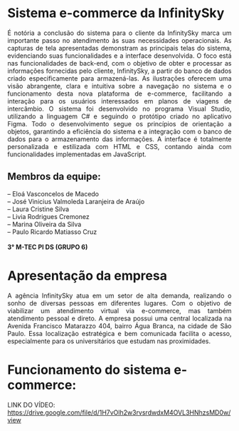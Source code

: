 # Sistema e-commerce da InfinitySky
<p align="justify"> É notória a conclusão do sistema para o cliente da InfinitySky marca um importante passo no atendimento às suas necessidades operacionais. As capturas de tela apresentadas demonstram as principais telas do sistema, evidenciando suas funcionalidades e a interface desenvolvida. O foco está nas funcionalidades de back-end, com o objetivo de obter e processar as informações fornecidas pelo cliente, InfinitySky, a partir do banco de dados criado especificamente para armazená-las.
As ilustrações oferecem uma visão abrangente, clara e intuitiva sobre a navegação no sistema e o funcionamento desta nova plataforma de e-commerce, facilitando a interação para os usuários interessados em planos de viagens de intercâmbio.
O sistema foi desenvolvido no programa Visual Studio, utilizando a linguagem C# e seguindo o protótipo criado no aplicativo Figma. Todo o desenvolvimento segue os princípios de orientação a objetos, garantindo a eficiência do sistema e a integração com o banco de dados para o armazenamento das informações. A interface é totalmente personalizada e estilizada com HTML e CSS, contando ainda com funcionalidades implementadas em JavaScript.
</p>

## Membros da equipe: 
– Eloá Vasconcelos de Macedo
<br>
– José Vinicius Valmoleda Laranjeira de Araújo
<br>
– Laura Cristine Silva
<br>
– Livia Rodrigues Cremonez
<br>
– Marina Oliveira da Silva
<br>
– Paulo Ricardo Matiasso Cruz
<br>
<br>
**3° M-TEC PI DS (GRUPO 6)**

# Apresentação da empresa

<p align="justify"> A agência InfinitySky atua em um setor de alta demanda, realizando o sonho de diversas pessoas em diferentes lugares. Com o objetivo de viabilizar um atendimento virtual via e-commerce, mas também atendimento pessoal e direto. A empresa possui uma central localizada na Avenida Francisco Matarazzo 404, bairro Água Branca, na cidade de São Paulo. Essa localização estratégica e bem comunicada facilita o acesso, especialmente para os universitários que estudam nas proximidades.</p>

# Funcionamento do sistema e-commerce:
LINK DO VÍDEO: https://drive.google.com/file/d/1H7vOlh2w3rvsrdwdxM4OVL3HNhzsMD0w/view
